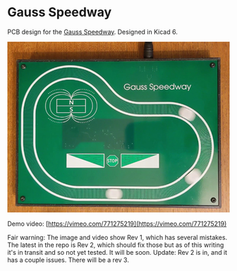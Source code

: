 Gauss Speedway
==============

PCB design for the [Gauss Speedway](https://jeffmcbride.net/gauss-speedway/). Designed in Kicad 6.

![Gauss Speedway](./doc/speedway.jpg?raw=true)

Demo video: [https://vimeo.com/771275219](https://vimeo.com/771275219)


Fair warning: The image and video show Rev 1, which has several mistakes. The latest in the repo is Rev 2, which should fix those but as of this writing it's in transit and so not yet tested. It will be soon.
Update: Rev 2 is in, and it has a couple issues. There will be a rev 3.
